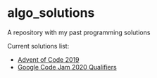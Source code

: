 # algo_solutions
A repository with my past programming solutions

Current solutions list:
- [Advent of Code 2019](https://adventofcode.com/2019/)
- [Google Code Jam 2020 Qualifiers](https://codingcompetitions.withgoogle.com/codejam)
